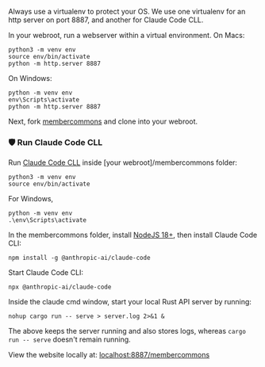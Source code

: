 Always use a virtualenv to protect your OS.
We use one virtualenv for an http server on port 8887, and another for Claude Code CLL.

In your webroot, run a webserver within a virtual environment. On Macs:

	python3 -m venv env
	source env/bin/activate
	python -m http.server 8887

On Windows:

	python -m venv env
	env\Scripts\activate
	python -m http.server 8887


Next, fork [membercommons](https://github.com/localsite/membercommons/) and clone into your webroot.

### 🛡️ Run Claude Code CLL

Run [Claude Code CLL](https://www.anthropic.com/claude-code) inside [your webroot]/membercommons folder:

	python3 -m venv env
	source env/bin/activate

For Windows,

	python -m venv env
	.\env\Scripts\activate


In the membercommons folder, install [NodeJS 18+](https://nodejs.org/en/download), then install Claude Code CLI:

	npm install -g @anthropic-ai/claude-code

Start Claude Code CLI:

	npx @anthropic-ai/claude-code

Inside the claude cmd window, start your local Rust API server by running:

	nohup cargo run -- serve > server.log 2>&1 &

The above keeps the server running and also stores logs,
whereas `cargo run -- serve` doesn't remain running.

View the website locally at: [localhost:8887/membercommons](http://localhost:8887/membercommons/)

<!--
  # Check if server is running
  curl http://localhost:8081/api/health

  # Stop the background server
  lsof -ti:8081 | xargs kill -9

  # View server logs
  tail -f server.log
-->